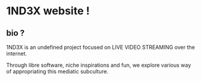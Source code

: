 # 1ND3X website !

## bio ?
1ND3X is an undefined project focused on LIVE VIDEO STREAMING over the internet.

Through libre software, niche inspirations and fun, we explore various way of appropriating this  mediatic subculture.


